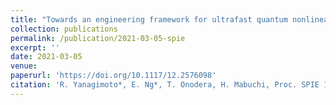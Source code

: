 ```yaml
---
title: "Towards an engineering framework for ultrafast quantum nonlinear optics"
collection: publications
permalink: /publication/2021-03-05-spie
excerpt: ''
date: 2021-03-05
venue: 
paperurl: 'https://doi.org/10.1117/12.2576098'
citation: 'R. Yanagimoto*, E. Ng*, T. Onodera, H. Mabuchi, Proc. SPIE 11684, Ultrafast Phenomena and Nanophotonics XXV, 116841D (2021).'
---
```

